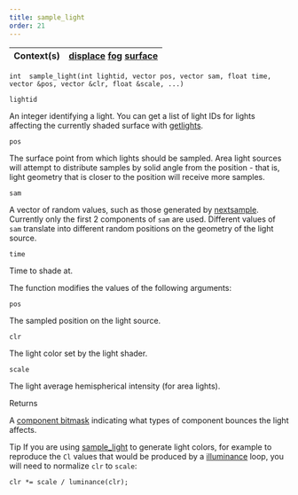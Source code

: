 ```yaml
---
title: sample_light
order: 21
---
```

| Context(s) | [displace](../contexts/displace.html)  [fog](../contexts/fog.html)  [surface](../contexts/surface.html) |
| --- | --- |

`int  sample_light(int lightid, vector pos, vector sam, float time, vector &pos, vector &clr, float &scale, ...)`

`lightid`

An integer identifying a light. You can get a list of light IDs for lights affecting the currently shaded surface with [getlights](../shading-and-rendering/getlights "Returns an array of light identifiers for the currently shaded surface.").

`pos`

The surface point from which lights should be sampled. Area light sources will attempt to distribute samples by solid angle from the position - that is, light geometry that is closer to the position will receive more samples.

`sam`

A vector of random values, such as those generated by [nextsample](./nextsample). Currently only the first 2 components of `sam` are used. Different values of `sam` translate into different random positions on the geometry of the light source.

`time`

Time to shade at.

The function modifies the values of the following arguments:

`pos`

The sampled position on the light source.

`clr`

The light color set by the light shader.

`scale`

The light average hemispherical intensity (for area lights).

Returns

A [component bitmask](../shading-and-rendering/bouncemask) indicating what types of component bounces the light affects.

Tip
If you are using [sample_light](./sample_light "Samples a 3D position on a light source and runs the light shader at that point.") to generate light colors, for example
to reproduce the `Cl` values that would be produced by a [illuminance](../shading-and-rendering/illuminance "Loops through all light sources in the scene, calling the light shader for each light source to set the Cl and L global variables.")
loop, you will need to normalize `clr` to `scale`:

```vex
clr *= scale / luminance(clr);

```
